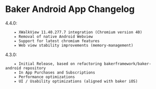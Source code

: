 # Baker Android App Changelog

4.4.0:

        ▸ XWalkView 11.40.277.7 integration (Chromium version 40)
        ▸ Removal of native Android Webview
        ▸ Support for latest chromium features
        ▸ Web view stability improvements (memory-management)

4.3.0:

        ▸ Initial Release, based on refactoring bakerframework/baker-android repository
        ▸ In App Purchases and Subscriptions
        ▸ Performance optimizations
        ▸ UI / Usability optimizations (aligned with baker iOS)
